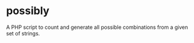 # possibly
A PHP script to count and generate all possible combinations from a given set of strings.
